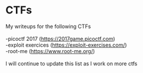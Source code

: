 # CTFs
My writeups for the following CTFs <br />
<br />
-picoctf 2017 (https://2017game.picoctf.com) <br />
-exploit exercices (https://exploit-exercises.com/) <br />
-root-me (https://www.root-me.org/) <br />
<br />
I will continue to update this list as I work on more ctfs
